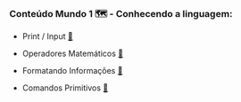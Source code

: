 ### Conteúdo Mundo 1 :world_map: - Conhecendo a linguagem:

* Print / Input [:link:](https://github.com/duartecgustavo/Python-Progress/blob/master/mundos/mundo%201/1-print-input.md)

* Operadores Matemáticos [:link:](https://github.com/duartecgustavo/Python-Progress/blob/master/mundos/mundo%201/1.1-operadores.md)

* Formatando Informações [:link:](https://github.com/duartecgustavo/Python-Progress/blob/master/mundos/mundo%201/1.2-format-infos.md)

* Comandos Primitivos [:link:](https://github.com/duartecgustavo/Python-Progress/blob/master/mundos/mundo%201/1.3-comandos-primitivos.md)


